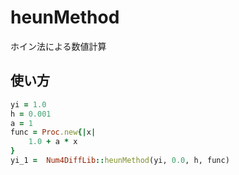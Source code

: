 heunMethod
==========
ホイン法による数値計算

## 使い方

```ruby
yi = 1.0
h = 0.001
a = 1
func = Proc.new{|x|
    1.0 + a * x 
}
yi_1 =  Num4DiffLib::heunMethod(yi, 0.0, h, func)  
```

